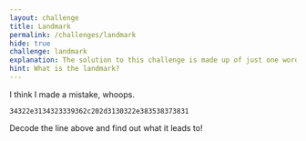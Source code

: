 ```yaml
---
layout: challenge
title: Landmark
permalink: /challenges/landmark
hide: true
challenge: landmark
explanation: The solution to this challenge is made up of just one word.
hint: What is the landmark?
---
```


I think I made a mistake, whoops.

`34322e3134323339362c202d3130322e383538373831`

Decode the line above and find out what it leads to!
